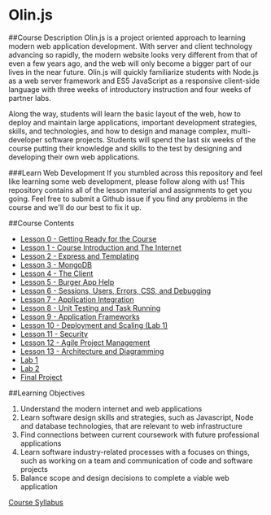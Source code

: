 Olin.js
===

##Course Description
Olin.js is a project oriented approach to learning modern web application development. With server and client technology advancing so rapidly, the modern website looks very different from that of even a few years ago, and the web will only become a bigger part of our lives in the near future. Olin.js will quickly familiarize students with Node.js as a web server framework and ES5 JavaScript as a responsive client-side language with three weeks of introductory instruction and four weeks of partner labs.

Along the way, students will learn the basic layout of the web, how to deploy and maintain large applications, important development strategies, skills, and technologies, and how to design and manage complex, multi-developer software projects. Students will spend the last six weeks of the course putting their knowledge and skills to the test by designing and developing their own web applications.

###Learn Web Development
If you stumbled across this repository and feel like learning some web development, please follow along with us!
This repository contains all of the lesson material and assignments to get you going.
Feel free to submit a Github issue if you find any problems in the course and we'll do our best to fix it up.

##Course Contents
* [Lesson 0 - Getting Ready for the Course](./lessons/00-getting-ready)
* [Lesson 1 - Course Introduction and The Internet](./lessons/01-welcome-internet)
* [Lesson 2 - Express and Templating](./lessons/02-express-templating)
* [Lesson 3 - MongoDB](./lessons/03-mongo)
* [Lesson 4 - The Client](./lessons/04-client-jquery-ajax)
* [Lesson 5 - Burger App Help](./lessons/05-flex-burger-help)
* [Lesson 6 - Sessions, Users, Errors, CSS, and Debugging](./lessons/06-css-development-style)
* [Lesson 7 - Application Integration](./lessons/07-apis-debugging)
* [Lesson 8 - Unit Testing and Task Running](./lessons/08-tests-tasks)
* [Lesson 9 - Application Frameworks](./lessons/09-clientside-frameworks)
* [Lesson 10 - Deployment and Scaling (Lab 1)](./lessons/10-deployment-scaling)
* [Lesson 11 - Security](./lessons/11-security)
* [Lesson 12 - Agile Project Management](./lessons/12-agile)
* [Lesson 13 - Architecture and Diagramming](./lessons/13-designs-diagrams)
* [Lab 1](./lab1)
* [Lab 2](./lab2)
* [Final Project](./finalproject)


##Learning Objectives
1. Understand the modern internet and web applications
2. Learn software design skills and strategies, such as Javascript, Node and database technologies, that are relevant to web infrastructure
3. Find connections between current coursework with future professional applications
4. Learn software industry-related processes with a focuses on things, such as working on a team and communication of code and software projects
5. Balance scope and design decisions to complete a viable web application

[Course Syllabus](./Syllabus.md)
